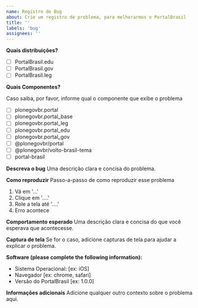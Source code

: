 ```yaml
---
name: Registro de Bug
about: Crie um registro de problema, para melhorarmos o PortalBrasil
title: ''
labels: 'bug'
assignees: ''
---
```


**Quais distribuições?**

- [ ] PortalBrasil.edu
- [ ] PortalBrasil.gov
- [ ] PortalBrasil.leg

**Quais Componentes?**

Caso saiba, por favor, informe qual o componente que exibe o problema

- [ ] plonegovbr.portal
- [ ] plonegovbr.portal_base
- [ ] plonegovbr.portal_leg
- [ ] plonegovbr.portal_edu
- [ ] plonegovbr.portal_gov
- [ ] @plonegovbr/portal
- [ ] @plonegovbr/volto-brasil-tema
- [ ] portal-brasil

**Descreva o bug**
Uma descrição clara e concisa do problema.

**Como reproduzir**
Passo-a-passo de como reproduzir esse problema

1. Vá em '...'
2. Clique em '....'
3. Role a tela até '....'
4. Erro acontece

**Comportamento esperado**
Uma descrição clara e concisa do que você esperava que acontecesse.

**Captura de tela**
Se for o caso, adicione capturas de tela para ajudar a explicar o problema.

**Software (please complete the following information):**

- Sistema Operacional: [ex: iOS]
- Navegador [ex: chrome, safari]
- Versão do PortalBrasil [ex: 1.0.0]

**Informações adicionais**
Adicione qualquer outro contexto sobre o problema aqui.
